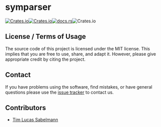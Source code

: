# symparser

[![Crates.io](https://img.shields.io/crates/d/symparser)](https://crates.io/crates/symparser)[![Crates.io](https://img.shields.io/crates/v/symparser)](https://crates.io/crates/symparser)[![docs.rs](https://img.shields.io/docsrs/symparser)](https://docs.rs/crate/symparser/latest)![Crates.io](https://img.shields.io/crates/l/symparser)

## License / Terms of Usage

The source code of this project is licensed under the MIT license. This implies that you are free to use, share, and adapt it. However, please give appropriate credit by citing the project.

## Contact

If you have problems using the software, find mistakes, or have general questions please use the [issue tracker](https://github.com/tsabelmann/symparser-rs/issues) to contact us.

## Contributors

- [Tim Lucas Sabelmann](https://github.com/tsabelmann)
